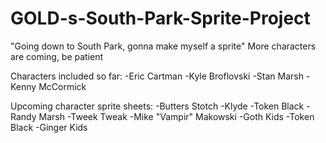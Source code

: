 # GOLD-s-South-Park-Sprite-Project
"Going down to South Park, gonna make myself a sprite"
More characters are coming, be patient

Characters included so far:
-Eric Cartman
-Kyle Broflovski
-Stan Marsh
-Kenny McCormick

Upcoming character sprite sheets:
-Butters Stotch
-Klyde
-Token Black
-Randy Marsh
-Tweek Tweak
-Mike "Vampir" Makowski
-Goth Kids
-Token Black
-Ginger Kids
